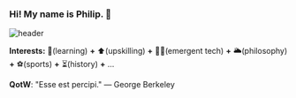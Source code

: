 ### Hi! My name is Philip. 👋
![header](https://user-images.githubusercontent.com/66290921/147894676-e8cacc66-db11-4503-bcee-ae7471e82325.jpg)

**Interests:** :sponge:(learning) **+** :arrow_up:(upskilling) **+** :technologist:(emergent tech) **+** :sun_behind_large_cloud:(philosophy) **+** :soccer:(sports) **+** :hourglass_flowing_sand:(history) **+** ... 

**QotW**: "Esse est percipi." — George Berkeley


<!--
**philipjpark/philipjpark** is a ✨ _special_ ✨ repository because its `README.md` (this file) appears on your GitHub profile.

Here are some ideas to get you started:

- 🔭 I’m currently working on ...
- 🌱 I’m currently learning ...
- 👯 I’m looking to collaborate on ...
- 🤔 I’m looking for help with ...
- 💬 Ask me about ...
- 📫 How to reach me: ...
- 😄 Pronouns: ...
- ⚡ Fun fact: ...
-->
